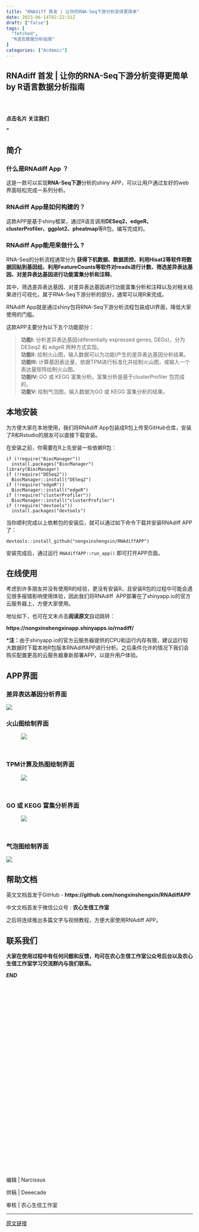 ```yaml
---
title: "RNAdiff 首发 | 让你的RNA-Seq下游分析变得更简单"
date: 2023-06-14T02:22:51Z
draft: ["false"]
tags: [
  "fetched",
  "R语言数据分析指南"
]
categories: ["Acdemic"]
---
```

RNAdiff 首发 | 让你的RNA-Seq下游分析变得更简单 by R语言数据分析指南
------
<div><section data-tool="mdnice编辑器" data-website="https://www.mdnice.com" data-mpa-powered-by="yiban.io"><h2 data-tool="mdnice编辑器"><span></span></h2><section><section powered-by="xiumi.us"><section><section powered-by="xiumi.us"><section><section><section powered-by="xiumi.us"><section><section powered-by="xiumi.us"><p><br></p></section></section></section></section></section></section></section><section><section powered-by="xiumi.us"><p><strong>点击名片 关注我们</strong></p></section></section><section><section powered-by="xiumi.us"><section><p><strong>”</strong></p></section></section></section></section></section><section><mp-common-profile data-pluginname="mpprofile" data-weui-theme="light" data-id="Mzk0MzM5NzQ3Mw==" data-headimg="http://mmbiz.qpic.cn/mmbiz_png/JGibKdm0MxToXffyiciat6BvnQlREq1vF35mU3SSkQmeUEgEInltBzgQWGjLa7iaYMeAQkv8kIOibFKFMCkT9EaibnNw/0?wx_fmt=png" data-nickname="农心生信工作室" data-alias="nongxinshengxin" data-signature="用生信力量服务中国农业！！！" data-from="0" data-is_biz_ban="0"></mp-common-profile></section><h2 data-tool="mdnice编辑器"><span>简介</span></h2><h3 data-tool="mdnice编辑器"><span></span><span></span><span>什么是RNAdiff App ？</span><span></span></h3><p data-tool="mdnice编辑器">这是一款可以实现<span><strong>RNA-Seq下游</strong></span>分析的shiny APP，可以让用户通过友好的web界面轻松完成一系列分析。</p><h3 data-tool="mdnice编辑器"><span></span><span></span><span>RNAdiff App是如何构建的？</span><span></span></h3><p data-tool="mdnice编辑器">这款APP是基于shiny框架，通过R语言调用<span><strong>DESeq2、edgeR、clusterProfiler、ggplot2、pheatmap</strong></span>等R包，编写完成的。</p><h3 data-tool="mdnice编辑器"><span></span><span></span><span>RNAdiff App能用来做什么 ?</span><span></span></h3><p data-tool="mdnice编辑器">RNA-Seq的分析流程通常分为 <span><strong>获得下机数据、数据质控、利用Hisat2等软件将数据回贴到基因组、利用FeatureCounts等软件对reads进行计数、筛选差异表达基因、对差异表达基因进行功能富集分析和注释</strong></span>。</p><p data-tool="mdnice编辑器">其中，筛选差异表达基因、对差异表达基因进行功能富集分析和注释以及对相关结果进行可视化，属于RNA-Seq下游分析的部分，通常可以用R来完成。</p><p data-tool="mdnice编辑器">RNAdiff App就是通过shiny包将RNA-Seq下游分析流程包装成UI界面，降低大家使用的门槛。</p><p data-tool="mdnice编辑器">这款APP主要分为以下五个功能部分：<br></p><blockquote data-tool="mdnice编辑器"><p><strong><span>功能Ⅰ:</span></strong> 分析差异表达基因(diferentially expressed genes, DEGs)，分为DESeq2 和 edgeR 两种方式实现。<br><strong><span>功能Ⅱ: </span></strong>绘制火山图，输入数据可以为功能Ⅰ产生的差异表达基因分析结果。<br><strong><span>功能Ⅲ: </span></strong>计算基因表达量，依据TPM进行标准化并绘制火山图，或输入一个表达量矩阵绘制火山图。<br><strong><span>功能Ⅳ: </span></strong>GO 或 KEGG 富集分析。富集分析是基于clusterProfiler 包完成的。<br><strong><span>功能Ⅴ: </span></strong>绘制气泡图，输入数据为GO 或 KEGG 富集分析的结果。<br></p></blockquote><h2 data-tool="mdnice编辑器"><span></span><span>本地安装</span></h2><p data-tool="mdnice编辑器">为方便大家在本地使用，我们将RNAdiff App包装成R包上传至GitHub仓库，安装了R和Rstudio的朋友可以直接下载安装。</p><p data-tool="mdnice编辑器">在安装之前，你需要在R上先安装一些依赖R包：</p><pre data-tool="mdnice编辑器"><span></span><code>if (!require("BiocManager"))<br>  install.packages("BiocManager")<br>library(BiocManager)<br>if (!require("DESeq2"))<br>  BiocManager::install("DESeq2")<br>if (!require("edgeR"))<br>  BiocManager::install("edgeR")<br>if (!require("clusterProfiler"))<br>  BiocManager::install("clusterProfiler")<br>if (!require("devtools"))<br>  install.packages("devtools")<br></code></pre><p data-tool="mdnice编辑器">当你顺利完成以上依赖包的安装后，就可以通过如下命令下载并安装RNAdiff APP了：</p><pre data-tool="mdnice编辑器"><span></span><code>devtools::install_github("nongxinshengxin/RNAdiffAPP")<br></code></pre><p data-tool="mdnice编辑器">安装完成后，通过运行 <code>RNAdiffAPP::run_app()</code> 即可打开APP页面。</p><h2 data-tool="mdnice编辑器"><span></span><span>在线使用</span></h2><p data-tool="mdnice编辑器">考虑到许多朋友并没有使用R的经验，更没有安装R，且安装R包的过程中可能会遇见很多报错影响使用体验，因此我们将RNAdiff  APP部署在了shinyapp.io的官方云服务器上，方便大家使用。</p><p data-tool="mdnice编辑器">地址如下，也可在文末点击<strong>阅读原文</strong>自动跳转：</p><p data-tool="mdnice编辑器"><span><strong>https://nongxinshengxinapp.shinyapps.io/rnadiff/</strong></span></p><p data-tool="mdnice编辑器"><span><strong>*</strong></span><span><strong>注：</strong></span>由于shinyapp.io的官方云服务器提供的CPU和运行内存有限，建议运行较大数据时下载本地R包版本RNAdiffAPP进行分析。之后条件允许的情况下我们会购买配置更高的云服务器重新部署APP，以提升用户体验。</p><h2 data-tool="mdnice编辑器"><span></span><span>APP界面</span></h2><h3 data-tool="mdnice编辑器"><span></span><span></span><span>差异表达基因分析界面</span><span></span></h3><p><img data-ratio="0.725925925925926" data-s="300,640" data-src="https://mmbiz.qpic.cn/mmbiz_png/JGibKdm0MxTr09IMzRGfaBwLlgKdwk8G2ic84hO2rD1E3eC9FRUISBpF4cYQbxbgz0GVTXqFWvuZs5jpkWBAwzvQ/640?wx_fmt=png" data-type="png" data-w="1080" src="https://mmbiz.qpic.cn/mmbiz_png/JGibKdm0MxTr09IMzRGfaBwLlgKdwk8G2ic84hO2rD1E3eC9FRUISBpF4cYQbxbgz0GVTXqFWvuZs5jpkWBAwzvQ/640?wx_fmt=png"></p><h3 data-tool="mdnice编辑器"><span></span><span></span><span>火山图绘制界面</span><span></span></h3><figure data-tool="mdnice编辑器"><p><img data-ratio="0.5009259259259259" data-s="300,640" data-src="https://mmbiz.qpic.cn/mmbiz_png/JGibKdm0MxTr09IMzRGfaBwLlgKdwk8G2AsQhzbJOOiaWdNPUqAXj1k6r4vVYlQUKSlK2mzBicWSAHstOqe1EzxUw/640?wx_fmt=png" data-type="png" data-w="1080" src="https://mmbiz.qpic.cn/mmbiz_png/JGibKdm0MxTr09IMzRGfaBwLlgKdwk8G2AsQhzbJOOiaWdNPUqAXj1k6r4vVYlQUKSlK2mzBicWSAHstOqe1EzxUw/640?wx_fmt=png"></p><figcaption><br></figcaption></figure><h3 data-tool="mdnice编辑器"><span></span><span></span><span>TPM计算及热图绘制界面</span><span></span></h3><figure data-tool="mdnice编辑器"><p><img data-ratio="0.49907407407407406" data-s="300,640" data-src="https://mmbiz.qpic.cn/mmbiz_png/JGibKdm0MxTr09IMzRGfaBwLlgKdwk8G26r4ibWyUceKdvF3R3ribb4UpUPO9H2rPic6357bOe8Cse78ibO53OhNiaSQ/640?wx_fmt=png" data-type="png" data-w="1080" src="https://mmbiz.qpic.cn/mmbiz_png/JGibKdm0MxTr09IMzRGfaBwLlgKdwk8G26r4ibWyUceKdvF3R3ribb4UpUPO9H2rPic6357bOe8Cse78ibO53OhNiaSQ/640?wx_fmt=png"></p><figcaption><br></figcaption></figure><h3 data-tool="mdnice编辑器"><span></span><span></span><span>GO 或 KEGG 富集分析界面</span><span></span></h3><figure data-tool="mdnice编辑器"><p><img data-ratio="0.8694444444444445" data-s="300,640" data-src="https://mmbiz.qpic.cn/mmbiz_png/JGibKdm0MxTr09IMzRGfaBwLlgKdwk8G2ric4icaJk6bictdEM9yic1SxnbgPCufCyDClWOAHUm0Hwe8grhoteAaLZQ/640?wx_fmt=png" data-type="png" data-w="1080" src="https://mmbiz.qpic.cn/mmbiz_png/JGibKdm0MxTr09IMzRGfaBwLlgKdwk8G2ric4icaJk6bictdEM9yic1SxnbgPCufCyDClWOAHUm0Hwe8grhoteAaLZQ/640?wx_fmt=png"></p><figcaption><br></figcaption></figure><h3 data-tool="mdnice编辑器"><span></span><span></span><span>气泡图绘制界面</span></h3><p><img data-ratio="0.45092592592592595" data-s="300,640" data-src="https://mmbiz.qpic.cn/mmbiz_png/JGibKdm0MxTr09IMzRGfaBwLlgKdwk8G2iaPqGF44twHlEiaA5IJuU1Vjn469m1p43HibX0JoolYEQrmOpQUzia5iacw/640?wx_fmt=png" data-type="png" data-w="1080" src="https://mmbiz.qpic.cn/mmbiz_png/JGibKdm0MxTr09IMzRGfaBwLlgKdwk8G2iaPqGF44twHlEiaA5IJuU1Vjn469m1p43HibX0JoolYEQrmOpQUzia5iacw/640?wx_fmt=png"></p><h2 data-tool="mdnice编辑器"><span></span><span>帮助文档</span></h2><p data-tool="mdnice编辑器">英文文档首发于GitHub - <span><strong>https://github.com/nongxinshengxin/RNAdiffAPP</strong></span></p><p data-tool="mdnice编辑器">中文文档首发于微信公众号 : <span><strong>农心生信工作室</strong></span></p><p data-tool="mdnice编辑器">之后将连续推出多篇文字与视频教程，方便大家使用RNAdiff APP。</p><h2 data-tool="mdnice编辑器"><span></span><span>联系我们</span></h2><p data-tool="mdnice编辑器"><strong>大家在使用过程中有任何问题和反馈，均可在农心生信工作室公众号后台以及农心生信工作室学习交流群内与我们联系。</strong></p></section><section><section powered-by="xiumi.us"><section><section powered-by="xiumi.us"><section><p><em><strong>END</strong></em></p></section></section><section powered-by="xiumi.us"><section><svg viewbox="0 0 1 1"></svg></section></section></section></section><section powered-by="xiumi.us"><section><p>编辑 | Narcissus</p><p>供稿 | Deeecade</p><p>审核 | 农心生信工作室</p></section></section></section><p><mp-style-type data-value="3"></mp-style-type></p></div>  
<hr>
<a href="https://mp.weixin.qq.com/s/Al8xxHAVGS7M7OPBVcANHA",target="_blank" rel="noopener noreferrer">原文链接</a>
